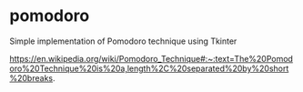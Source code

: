 # pomodoro
Simple implementation of Pomodoro technique using Tkinter

https://en.wikipedia.org/wiki/Pomodoro_Technique#:~:text=The%20Pomodoro%20Technique%20is%20a,length%2C%20separated%20by%20short%20breaks.
